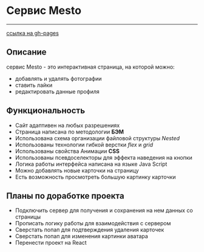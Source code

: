 # Сервис Mesto
***
[ссылка на gh-pages](https://nikolaymishaev.github.io/mesto/index.html)
## Описание
сервис Mesto - это интерактивная страница, на которой можно:
- добавлять и удалять фотографии
- ставить лайки
- редактировать данные профиля
## Функциональность
- Сайт адаптивен на любых разрешениях
- Страница написана по методологии __БЭМ__
- Использована схема организации файловой структуры _Nested_
- Использованы технологии гибкой верстки _flex_ и _grid_
- Использованы свойства Анимации __CSS__
- Использованы псевдоселекторы для эффекта наведения на кнопки
- Логика работы интерфейса написана на языке Java Script
- Можно добавлять новые карточки на страницу
- Есть возможность просмотреть большую картинку карточки
## Планы по доработке проекта
- Подключить сервер для получения и сохранения на нем данных со страницы
- Прописать логику работы для взаимодействия с сервером
- Сверстать попап для подтверждения удаления карточек
- Сверстать попап для изменения картинки аватара
- Перенести проект на React
